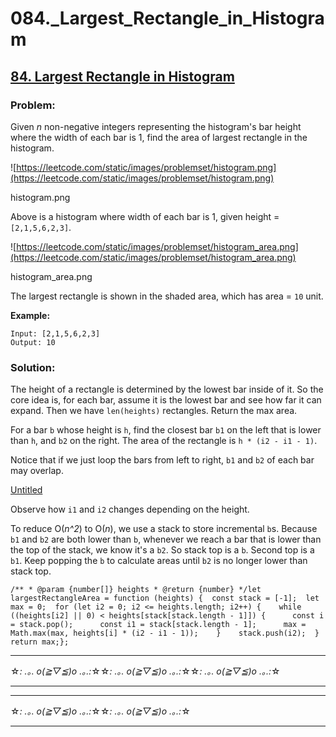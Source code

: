 # 084._Largest_Rectangle_in_Histogram

## [84. Largest Rectangle in Histogram](https://leetcode.com/problems/largest-rectangle-in-histogram/description/)

### Problem:

Given *n* non-negative integers representing the histogram's bar height where the width of each bar is 1, find the area of largest rectangle in the histogram.

![https://leetcode.com/static/images/problemset/histogram.png](https://leetcode.com/static/images/problemset/histogram.png)

histogram.png

Above is a histogram where width of each bar is 1, given height = `[2,1,5,6,2,3]`.

![https://leetcode.com/static/images/problemset/histogram_area.png](https://leetcode.com/static/images/problemset/histogram_area.png)

histogram_area.png

The largest rectangle is shown in the shaded area, which has area = `10` unit.

**Example:**

```
Input: [2,1,5,6,2,3]
Output: 10
```

### Solution:

The height of a rectangle is determined by the lowest bar inside of it. So the core idea is, for each bar, assume it is the lowest bar and see how far it can expand. Then we have `len(heights)` rectangles. Return the max area.

For a bar `b` whose height is `h`, find the closest bar `b1` on the left that is lower than `h`, and `b2` on the right. The area of the rectangle is `h * (i2 - i1 - 1)`.

Notice that if we just loop the bars from left to right, `b1` and `b2` of each bar may overlap.

[Untitled](084%20_Large%2081bab/Untitled%20D%20db53e.csv)

Observe how `i1` and `i2` changes depending on the height.

To reduce O(*n^2*) to O(*n*), we use a stack to store incremental `b`s. Because `b1` and `b2` are both lower than `b`, whenever we reach a bar that is lower than the top of the stack, we know it's a `b2`. So stack top is a `b`. Second top is a `b1`. Keep popping the `b` to calculate areas until `b2` is no longer lower than stack top.

```
/** * @param {number[]} heights * @return {number} */let largestRectangleArea = function (heights) {  const stack = [-1];  let max = 0;  for (let i2 = 0; i2 <= heights.length; i2++) {    while ((heights[i2] || 0) < heights[stack[stack.length - 1]]) {      const i = stack.pop();      const i1 = stack[stack.length - 1];      max = Math.max(max, heights[i] * (i2 - i1 - 1));    }    stack.push(i2);  }  return max;};
```

---

☆*: .｡. o(≧▽≦)o .｡.:*☆☆*: .｡. o(≧▽≦)o .｡.:*☆☆*: .｡. o(≧▽≦)o .｡.:*☆

---

---

☆*: .｡. o(≧▽≦)o .｡.:*☆☆*: .｡. o(≧▽≦)o .｡.:*☆

---
